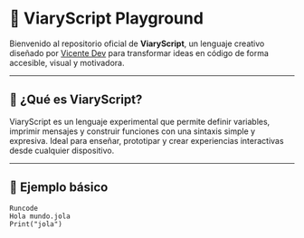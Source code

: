 # 🧠 ViaryScript Playground

Bienvenido al repositorio oficial de **ViaryScript**, un lenguaje creativo diseñado por [Vicente Dev](#) para transformar ideas en código de forma accesible, visual y motivadora.

---

## 🚀 ¿Qué es ViaryScript?

ViaryScript es un lenguaje experimental que permite definir variables, imprimir mensajes y construir funciones con una sintaxis simple y expresiva. Ideal para enseñar, prototipar y crear experiencias interactivas desde cualquier dispositivo.

---

## 🧪 Ejemplo básico

```viary
Runcode
Hola mundo.jola
Print("jola")

